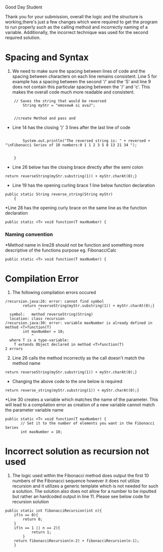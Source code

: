 Good Day Student

Thank you for your submission, overall the logic and the structure is working,there's just a few changes which were required to get the program to run properly such as the calling method and incorrectly naming of a variable. Additionally, the incorrect technique was used for the second required solution.

# Spacing and Syntax

1. We need to make sure the spacing between lines of code and the spacing between characters on each line remains consistent. Line 5 for example has a spacing between the second '/' and the 'S' and line 9 does not contain this particular spacing between the '/' and 'c'. This makes the overall code much more readable and consistent.

```
    // Saves the string that would be reversed
		String myStr = "emosewA si avaJ";
 
 
	//create Method and pass and 
```

* Line 14 has the closing '}' 3 lines after the last line of code

```
		
        System.out.println("The reversed string is: " + reversed + "\nFibonacci Series of 10 numbers:0 1 1 2 3 5 8 13 21 34 ");
	

	}

```

* Line 26 below has the closing brace directly after the semi colon
```
return reverseString(myStr.substring(1)) + myStr.charAt(0);}
```
* Line 19 has the opening curling brace 1 line below function declaration
```
public static String reverse_string(String myStr)
	{
```
*Line 28 has the opening curly brace on the same line as the function declaration

```
public static <T> void function(T maxNumber) {
```
### Naming convention
*Method name in line28 should not be function and something more descriptive of the functions purpose eg. FibonacciCalc
```
public static <T> void function(T maxNumber) {
```    

# Compilation Error

1. The following compilation errors occured

```
/recursion.java:26: error: cannot find symbol
		return reverseString(myStr.substring(1)) + myStr.charAt(0);}
		       ^
  symbol:   method reverseString(String)
  location: class recursion
/recursion.java:30: error: variable maxNumber is already defined in method <T>function(T)
		int maxNumber = 10; 
		    ^
  where T is a type-variable:
    T extends Object declared in method <T>function(T)
2 errors
```
2. Line 26 calls the method incorrectly as the call doesn't match the method name 
```
return reverseString(myStr.substring(1)) + myStr.charAt(0);}
```
 * Changing the above code to the one below is required

 ```
 return reverse_string(myStr.substring(1)) + myStr.charAt(0);}
 ```

 *Line 30 creates a variable which matches the name of the parameter. This will lead to a compilation error as creation of a new variable cannot match the parameter variable name

 ```
 public static <T> void function(T maxNumber) {
		// Set it to the number of elements you want in the Fibonacci Series
		int maxNumber = 10; 
```

# Incorrect solution as recursion not used

1) The logic used within the Fibonacci method does output the first 10 numbers of the Fibonacci sequence however it does not utilize recursion and it utilizes a generic template which is not needed for such a solution. The solution also does not allow for a number to be inputted but rather an hardcoded output in line 11. Please see below code for recursion solution

```
public static int fibonacciRecursion(int n){
	if(n == 0){
		return 0;
	}
	if(n == 1 || n == 2){
			return 1;
		}
	return fibonacciRecursion(n-2) + fibonacciRecursion(n-1);
	}
```    




